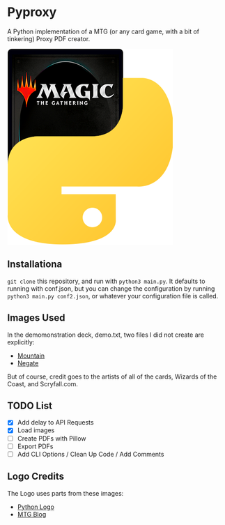 # Pyproxy

A Python implementation of a MTG (or any card game, with a bit of tinkering) Proxy PDF creator.

![PyProxy Logo](pyrpoxy_logo.png)

## Installationa

`git clone` this repository, and run with `python3 main.py`. It defaults to running with conf.json, but you can change the configuration by running `python3 main.py conf2.json`, or whatever your configuration file is called.

## Images Used

In the demomonstration deck, demo.txt, two files I did not create are explicitly:

- [Mountain](https://c1.scryfall.com/file/scryfall-cards/large/front/3/b/3ba24a61-e529-4490-8536-6276ea77c511.jpg?1637115137)
- [Negate](https://i.pinimg.com/originals/ba/e4/e5/bae4e5787efedb0e7ffdcaa66bf0de3b.png)

But of course, credit goes to the artists of all of the cards, Wizards of the Coast, and Scryfall.com.

## TODO List

- [x] Add delay to API Requests
- [x] Load images
- [ ] Create PDFs with Pillow
- [ ] Export PDFs
- [ ] Add CLI Options / Clean Up Code / Add Comments

## Logo Credits

The Logo uses parts from these images:

- [Python Logo](https://commons.wikimedia.org/wiki/File:Python-logo-notext.svg)
- [MTG Blog](https://magic.wizards.com/en/articles/archive/news/venturing-outward-new-magic-logo-2018-03-27)
